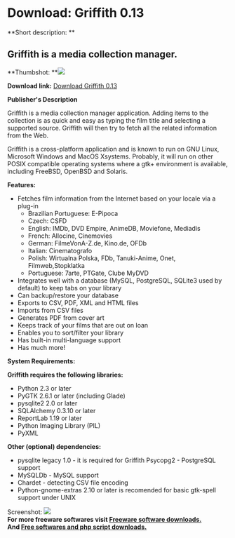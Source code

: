 # Download: Griffith 0.13

**Short description: **

## Griffith is a media collection manager.

  
**Thumbshot: **![](http://www.freewarefiles.com/screenshot/griffith09_md.jpg)   
  
**Download link:** [Download Griffith 0.13](http://freesoftwares.boysofts.com/Griffith_program_43367.html)  
  

**Publisher's Description**  
  

Griffith is a media collection manager application. Adding items to the
collection is as quick and easy as typing the film title and selecting a
supported source. Griffith will then try to fetch all the related information
from the Web.

Griffith is a cross-platform application and is known to run on GNU Linux,
Microsoft Windows and MacOS Xsystems. Probably, it will run on other POSIX
compatible operating systems where a gtk+ environment is available, including
FreeBSD, OpenBSD and Solaris.

**Features:**

  * Fetches film information from the Internet based on your locale via a plug-in 
    * Brazilian Portuguese: E-Pipoca 
    * Czech: CSFD 
    * English: IMDb, DVD Empire, AnimeDB, Moviefone, Mediadis 
    * French: Allocine, Cinemovies 
    * German: FilmeVonA-Z.de, Kino.de, OFDb 
    * Italian: Cinematografo 
    * Polish: Wirtualna Polska, FDb, Tanuki-Anime, Onet, Filmweb,Stopklatka 
    * Portuguese: 7arte, PTGate, Clube MyDVD 
  * Integrates well with a database (MySQL, PostgreSQL, SQLite3 used by default) to keep tabs on your library 
  * Can backup/restore your database 
  * Exports to CSV, PDF, XML and HTML files 
  * Imports from CSV files 
  * Generates PDF from cover art 
  * Keeps track of your films that are out on loan 
  * Enables you to sort/filter your library 
  * Has built-in multi-language support 
  * Has much more! 

**System Requirements:**

**Griffith requires the following libraries:**

  * Python 2.3 or later 
  * PyGTK 2.6.1 or later (including Glade) 
  * pysqlite2 2.0 or later 
  * SQLAlchemy 0.3.10 or later 
  * ReportLab 1.19 or later 
  * Python Imaging Library (PIL) 
  * PyXML 

**Other (optional) dependencies:**

  * pysqlite legacy 1.0 - it is required for Griffith Psycopg2 - PostgreSQL support 
  * MySQLDb - MySQL support 
  * Chardet - detecting CSV file encoding 
  * Python-gnome-extras 2.10 or later is recomended for basic gtk-spell support under UNIX 

  
  
Screenshot: ![](http://www.freewarefiles.com/screenshot/griffith09.jpg)  
**For more freeware softwares visit [Freeware software downloads.](http://freesoftwares.boysofts.com/)**   
**And [Free softwares and php script downloads.](http://www.boysofts.com/)**

